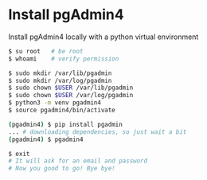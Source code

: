 # Install pgAdmin4

Install pgAdmin4 locally with a python virtual environment

```sh
$ su root   # be root
$ whoami    # verify permission

$ sudo mkdir /var/lib/pgadmin
$ sudo mkdir /var/log/pgadmin
$ sudo chown $USER /var/lib/pgadmin
$ sudo chown $USER /var/log/pgadmin
$ python3 -m venv pgadmin4
$ source pgadmin4/bin/activate

(pgadmin4) $ pip install pgadmin
... # downloading dependencies, so just wait a bit
(pgadmin4) $ pgadmin4

$ exit 
# It will ask for an email and password
# Now you good to go! Bye bye!
```

